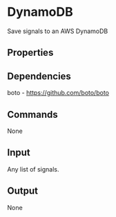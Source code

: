 DynamoDB
===========

Save signals to an AWS DynamoDB

Properties
--------------


Dependencies
----------------

boto - https://github.com/boto/boto

Commands
----------------
None

Input
-------
Any list of signals.

Output
---------
None
